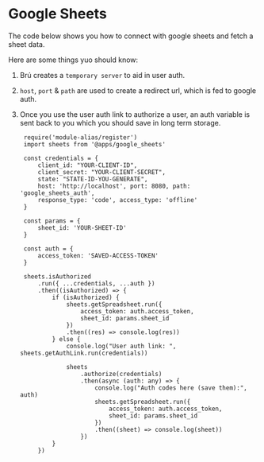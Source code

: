 # Google Sheets

The code below shows you how to connect with google sheets and fetch a sheet data.

Here are some things yuo should know:
1. Brú creates a `temporary server` to aid in user auth.
2. `host`, `port` & `path` are used to create a redirect url, which is fed to google auth.
3. Once you use the user auth link to authorize a user, an auth variable is sent back to you which you should save in long term storage.



        require('module-alias/register')
        import sheets from '@apps/google_sheets'

        const credentials = {
            client_id: "YOUR-CLIENT-ID",
            client_secret: "YOUR-CLIENT-SECRET",
            state: "STATE-ID-YOU-GENERATE",
            host: 'http://localhost', port: 8080, path: 'google_sheets_auth',
            response_type: 'code', access_type: 'offline'
        }

        const params = {
            sheet_id: 'YOUR-SHEET-ID'
        }

        const auth = {
            access_token: 'SAVED-ACCESS-TOKEN'
        }

        sheets.isAuthorized
            .run({ ...credentials, ...auth })
            .then((isAuthorized) => {
                if (isAuthorized) {
                    sheets.getSpreadsheet.run({
                        access_token: auth.access_token,
                        sheet_id: params.sheet_id
                    })
                    .then((res) => console.log(res))
                } else {
                    console.log("User auth link: ", sheets.getAuthLink.run(credentials))

                    sheets
                        .authorize(credentials)
                        .then(async (auth: any) => {
                            console.log("Auth codes here (save them):", auth)
                            sheets.getSpreadsheet.run({
                                access_token: auth.access_token,
                                sheet_id: params.sheet_id
                            })
                            .then((sheet) => console.log(sheet))
                        })
                }
            })
